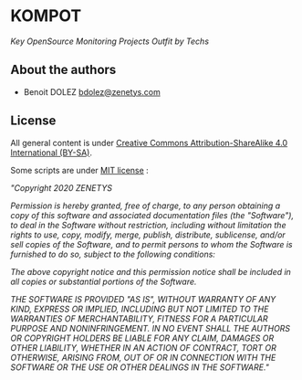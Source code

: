 # KOMPOT

*Key OpenSource Monitoring Projects Outfit by Techs*

## About the authors

* Benoit DOLEZ [bdolez@zenetys.com](mailto:bdolez@zenetys.com)

## License

All general content is under [Creative Commons Attribution-ShareAlike 4.0 International (BY-SA)](https://creativecommons.org/licenses/by-sa/4.0/legalcode.txt).

Some scripts are under [MIT license](https://opensource.org/licenses/MIT) :

*"Copyright 2020 ZENETYS*

*Permission is hereby granted, free of charge, to any person obtaining a copy of this software and associated documentation files (the "Software"), to deal in the Software without restriction, including without limitation the rights to use, copy, modify, merge, publish, distribute, sublicense, and/or sell copies of the Software, and to permit persons to whom the Software is furnished to do so, subject to the following conditions:*

*The above copyright notice and this permission notice shall be included in all copies or substantial portions of the Software.*

*THE SOFTWARE IS PROVIDED "AS IS", WITHOUT WARRANTY OF ANY KIND, EXPRESS OR IMPLIED, INCLUDING BUT NOT LIMITED TO THE WARRANTIES OF MERCHANTABILITY, FITNESS FOR A PARTICULAR PURPOSE AND NONINFRINGEMENT. IN NO EVENT SHALL THE AUTHORS OR COPYRIGHT HOLDERS BE LIABLE FOR ANY CLAIM, DAMAGES OR OTHER LIABILITY, WHETHER IN AN ACTION OF CONTRACT, TORT OR OTHERWISE, ARISING FROM, OUT OF OR IN CONNECTION WITH THE SOFTWARE OR THE USE OR OTHER DEALINGS IN THE SOFTWARE."*